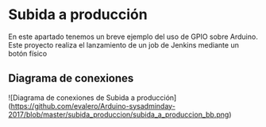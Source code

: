 # Subida a producción

En este apartado tenemos un breve ejemplo del uso de GPIO sobre Arduino. Este proyecto realiza el lanzamiento de un job de Jenkins mediante un botón físico

## Diagrama de conexiones
![Diagrama de conexiones de Subida a producción]
 (https://github.com/evalero/Arduino-sysadminday-2017/blob/master/subida_produccion/subida_a_produccion_bb.png)
